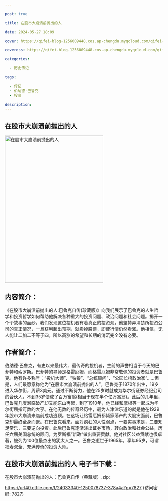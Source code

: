 ```yaml
---

post: true

title: 在股市大崩溃前抛出的人

date: 2024-05-27 18:09

cover: https://qifei-blog-1256009448.cos.ap-chengdu.myqcloud.com/qifei-blog/65fff54d9f345e8d031e72c3.jpg

coveross: https://qifei-blog-1256009448.cos.ap-chengdu.myqcloud.com/qifei-blog/65fff54d9f345e8d031e72c3.jpg

categories:

  - 历史传记

tags:

  - 传记
  - 伯纳德·巴鲁克
  - 投资

description:
---
```


## 在股市大崩溃前抛出的人
<img alt="在股市大崩溃前抛出的人 " class="aligncenter loading" data-was-processed="true" decoding="async" fetchpriority="high" height="471" src="https://qifei-blog-1256009448.cos.ap-chengdu.myqcloud.com/qifei-blog/65fff54d9f345e8d031e72c3.jpg " style="cursor: zoom-in;" width="314"/>

## 内容简介：

《在股市大崩溃前抛出的人:巴鲁克自传(珍藏版)》向我们展示了巴鲁克的人生哲学和投资哲学如何帮助他解决各种重大的投资问题、政治问题和社会问题。揭开一个个故事的面纱，我们发现这位投机者有着真正的投资观，他坚持弄清楚所投资公司的真正情况，一旦获利超出预期，就卖掉股票，即使行情仍然看涨。他相信，无人能让二加二不等于四，所以高涨的希望和长期的消沉完全没有必要。

## 作者简介：

伯纳德·巴鲁克，有史以来最伟大、最传奇的投机者，生前的声誉相当于今天的巴菲特和索罗斯。巴菲特的导师是格雷厄姆，而格雷厄姆非常敬佩的投资者就是巴鲁克。他有许多称号：“投机大师”、“独狼”、“总统顾问”、“公园长椅政治家”……但是，人们最愿意称他为“在股市大崩溃前抛出的人”。巴鲁克于1870年出生，19岁进入华尔街，周薪3美元。通过不断努力，他在25岁时就成为华尔街证券经纪公司的合伙人，不到35岁便成了百万富翁(相当于现在半个亿万富翁)。此后的几年里，巴鲁克几度濒临破产却又能东山再起，到了1910年，他已经和摩根等一起成为华尔街屈指可数的大亨。在他无数的传奇经历中，最为人津津乐道的就是他在1929年股市大崩溃来临前成功逃顶。在这场让格雷厄姆都倾家荡产的大股灾面前，巴鲁克却最终全身而退。在巴鲁克看来，面对疯狂的人性弱点，一要实事求是，二要知足常乐，三要逆向投资。此后巴鲁克逐渐淡出证券市场，转向政治和社会公益，历任六届美国总统的顾问，为罗斯福“新政”做出重要贡献。他对社区公益贡献也很卓著，被列为100位最杰出的犹太人之一。巴鲁克逝世于1965年，享年95岁，可谓福寿双全、充满传奇的投资大师。

## 在股市大崩溃前抛出的人 电子书下载：



在股市大崩溃前抛出的人：巴鲁克自传（典藏版）.zip: 

https://url40.ctfile.com/f/24033340-1250078737-378a4a?p=7827 (访问密码: 7827)

